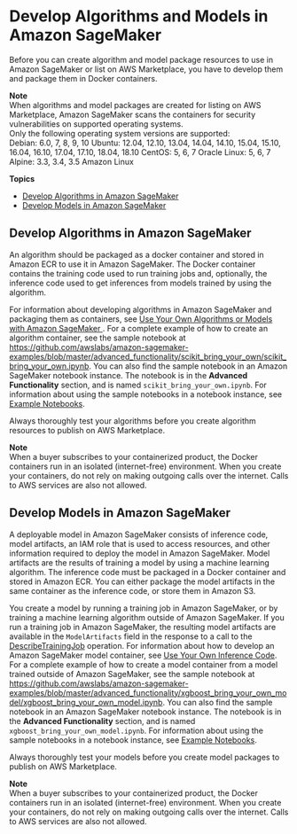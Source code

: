 # Develop Algorithms and Models in Amazon SageMaker<a name="sagemaker-marketplace-develop"></a>

Before you can create algorithm and model package resources to use in Amazon SageMaker or list on AWS Marketplace, you have to develop them and package them in Docker containers\.

**Note**  
When algorithms and model packages are created for listing on AWS Marketplace, Amazon SageMaker scans the containers for security vulnerabilities on supported operating systems\.   
Only the following operating system versions are supported:  
Debian: 6\.0, 7, 8, 9, 10
Ubuntu: 12\.04, 12\.10, 13\.04, 14\.04, 14\.10, 15\.04, 15\.10, 16\.04, 16\.10, 17\.04, 17\.10, 18\.04, 18\.10
CentOS: 5, 6, 7
Oracle Linux: 5, 6, 7
Alpine: 3\.3, 3\.4, 3\.5
Amazon Linux

**Topics**
+ [Develop Algorithms in Amazon SageMaker](#sagmeaker-mkt-develop-algo)
+ [Develop Models in Amazon SageMaker](#sagemaker-mkt-develop-model)

## Develop Algorithms in Amazon SageMaker<a name="sagmeaker-mkt-develop-algo"></a>

An algorithm should be packaged as a docker container and stored in Amazon ECR to use it in Amazon SageMaker\. The Docker container contains the training code used to run training jobs and, optionally, the inference code used to get inferences from models trained by using the algorithm\.

For information about developing algorithms in Amazon SageMaker and packaging them as containers, see [Use Your Own Algorithms or Models with Amazon SageMaker ](your-algorithms.md)\. For a complete example of how to create an algorithm container, see the sample notebook at [https://github\.com/awslabs/amazon\-sagemaker\-examples/blob/master/advanced\_functionality/scikit\_bring\_your\_own/scikit\_bring\_your\_own\.ipynb](https://github.com/awslabs/amazon-sagemaker-examples/blob/master/advanced_functionality/scikit_bring_your_own/scikit_bring_your_own.ipynb)\. You can also find the sample notebook in an Amazon SageMaker notebook instance\. The notebook is in the **Advanced Functionality** section, and is named `scikit_bring_your_own.ipynb`\. For information about using the sample notebooks in a notebook instance, see [Example Notebooks](howitworks-nbexamples.md)\.

Always thoroughly test your algorithms before you create algorithm resources to publish on AWS Marketplace\.

**Note**  
When a buyer subscribes to your containerized product, the Docker containers run in an isolated \(internet\-free\) environment\. When you create your containers, do not rely on making outgoing calls over the internet\. Calls to AWS services are also not allowed\.

## Develop Models in Amazon SageMaker<a name="sagemaker-mkt-develop-model"></a>

A deployable model in Amazon SageMaker consists of inference code, model artifacts, an IAM role that is used to access resources, and other information required to deploy the model in Amazon SageMaker\. Model artifacts are the results of training a model by using a machine learning algorithm\. The inference code must be packaged in a Docker container and stored in Amazon ECR\. You can either package the model artifacts in the same container as the inference code, or store them in Amazon S3\. 

You create a model by running a training job in Amazon SageMaker, or by training a machine learning algorithm outside of Amazon SageMaker\. If you run a training job in Amazon SageMaker, the resulting model artifacts are available in the `ModelArtifacts` field in the response to a call to the [DescribeTrainingJob](https://docs.aws.amazon.com/sagemaker/latest/APIReference/API_DescribeTrainingJob.html) operation\. For information about how to develop an Amazon SageMaker model container, see [Use Your Own Inference Code](your-algorithms-inference-main.md)\. For a complete example of how to create a model container from a model trained outside of Amazon SageMaker, see the sample notebook at [https://github\.com/awslabs/amazon\-sagemaker\-examples/blob/master/advanced\_functionality/xgboost\_bring\_your\_own\_model/xgboost\_bring\_your\_own\_model\.ipynb](https://github.com/awslabs/amazon-sagemaker-examples/blob/master/advanced_functionality/xgboost_bring_your_own_model/xgboost_bring_your_own_model.ipynb)\. You can also find the sample notebook in an Amazon SageMaker notebook instance\. The notebook is in the **Advanced Functionality** section, and is named `xgboost_bring_your_own_model.ipynb`\. For information about using the sample notebooks in a notebook instance, see [Example Notebooks](howitworks-nbexamples.md)\.

Always thoroughly test your models before you create model packages to publish on AWS Marketplace\.

**Note**  
When a buyer subscribes to your containerized product, the Docker containers run in an isolated \(internet\-free\) environment\. When you create your containers, do not rely on making outgoing calls over the internet\. Calls to AWS services are also not allowed\.